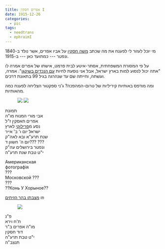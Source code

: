 ```yaml
---
title: אפרים חסקין I
date: 1915-12-26
categories:
  - pic
tags:
  - needtrans
  - ephraimI
---
```


מי יוכל לעזור לי לפענח את מה שכתב [משה חסקין](https://he.wikipedia.org/wiki/%D7%9E%D7%A9%D7%94_%D7%97%D7%A1%D7%A7%D7%99%D7%9F) על אביו אפרים,
אשר נולד ב-1840 ונפטר --- כמתועד כאן --- ב-1915.

על פי המסורת המשפחתית, אסתר-איטע לבית פרמט, אישתו של אפרים אמרה לו
"אתה יכול לנסוע למות בארץ ישראל, אבל אני נוסעת לחיות [עם הנכדים בשיקגו](https://www.hebrewbooks.org/pdfpager.aspx?req=8847&st=&pgnum=2&hilite=)".
אמרה, ועשתה, וחייתה שם עד שנהרגה בגיל 99 בתאונת דרכים.


ומה מודפס באותיות קיריליות של טרום-המהפכה?
ג'ני ספקטור הצליחה לפענח כמה מהאותיות.

<figure class="half">
    <a  href="/haskindocs/assets/images/1915-12-26-ephraim-haskin-1.jpg">
    <img src="/haskindocs/assets/images/1915-12-26-ephraim-haskin-1.jpg"></a>
    <a  href="/haskindocs/assets/images/1915-12-26-ephraim-haskin-2.jpg">
    <img src="/haskindocs/assets/images/1915-12-26-ephraim-haskin-2.jpg"></a>
</figure>

תמונת  
אבי מורי המנוח מו"ה  
אפרים חאסקין ז"ל  
נסע מ[פרילוקי](https://he.wikipedia.org/wiki/%D7%A4%D7%A8%D7%99%D7%9C%D7%95%D7%A7%D7%99) לארץ  
ישראל יום ו' ב' אייר  
שנת תרע"א ובא לאה"ק  
יום ה' חשוון ד??? ???  
ונפטר בירושלים עה"ק  
י"ט טבת שנת תרע"ה

Американская  
фотографiя  
???  
Московской ???  
???  
??Конь У Хорыное??  

וזו [מצבתו בהר הזיתים](https://mountofolives.co.il/he/deceased_card/%D7%90%D7%A4%D7%A8%D7%99%D7%9D-%D7%97%D7%A1%D7%A7%D7%99%D7%9F-ephraim-hisskin/#gsc.tab=0)
<figure class="half">
    <a  href="/haskindocs/assets/images/1915-12-26-ephraim-haskin-tombstone.jpg">
    <img src="/haskindocs/assets/images/1915-12-26-ephraim-haskin-tombstone.jpg"></a>
</figure>

פ"נ  
ת'ח וירא  
מו"ה אפרים ב"ר  
דוד חסקין  
י"ט טבת תרע"ה  
תנצב"ה
